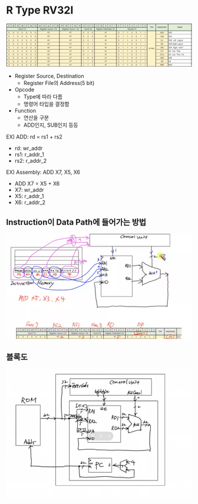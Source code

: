 # R Type RV32I

<img src="./img/스크린샷 2025-08-14 112307.png"><br>

- Register Source, Destination
  - Register File의 Address(5 bit)
- Opcode
  - Type에 따라 다름
  - 명령어 타입을 결정함
- Function
  - 연산을 구분
  - ADD인지, SUB인지 등등

EX) ADD: rd = rs1 + rs2
- rd: wr_addr
- rs1: r_addr_1
- rs2: r_addr_2

EX) Assembly: ADD X7, X5, X6
- ADD X7 = X5 + X6
- X7: wr_addr
- X5: r_addr_1
- X6: r_addr_2

## Instruction이 Data Path에 들어가는 방법

<img src="./img/스크린샷 2025-08-14 114757.png"><br>

## 블록도

<img src="./img/스크린샷 2025-08-14 122257.png"><br>
